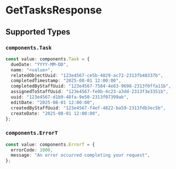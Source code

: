 # GetTasksResponse


## Supported Types

### `components.Task`

```typescript
const value: components.Task = {
  dueDate: "YYYY-MM-DD",
  name: "<value>",
  relatedObjectUuid: "123e4567-ce5b-4029-ac72-2313fb48337b",
  completedTimestamp: "2025-08-01 12:00:00",
  completedByStaffUuid: "123e4567-7584-4e83-9698-2313f0ffa11b",
  assignedToStaffUuid: "123e4567-fe9b-4c23-a3dd-2313f3e3351b",
  uuid: "123e4567-d1b9-48fa-9e50-2313f07399ab",
  editDate: "2025-08-01 12:00:00",
  createdByStaffUuid: "123e4567-f4ef-4822-ba59-2313fdb3ec5b",
  createDate: "2025-08-01 12:00:00",
};
```

### `components.ErrorT`

```typescript
const value: components.ErrorT = {
  errorCode: 1000,
  message: "An error occurred completing your request",
};
```

